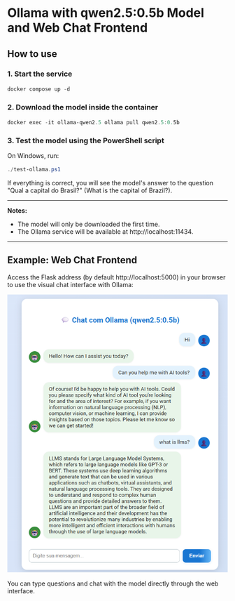 # Ollama with qwen2.5:0.5b Model and Web Chat Frontend

## How to use

### 1. Start the service

```powershell
docker compose up -d
```

### 2. Download the model inside the container

```powershell
docker exec -it ollama-qwen2.5 ollama pull qwen2.5:0.5b
```

### 3. Test the model using the PowerShell script

On Windows, run:

```powershell
./test-ollama.ps1
```

If everything is correct, you will see the model's answer to the question "Qual a capital do Brasil?" (What is the capital of Brazil?).

---

**Notes:**
- The model will only be downloaded the first time.
- The Ollama service will be available at http://localhost:11434.

---

## Example: Web Chat Frontend

Access the Flask address (by default http://localhost:5000) in your browser to use the visual chat interface with Ollama:

![Frontend example](assets/cover.png)

You can type questions and chat with the model directly through the web interface.